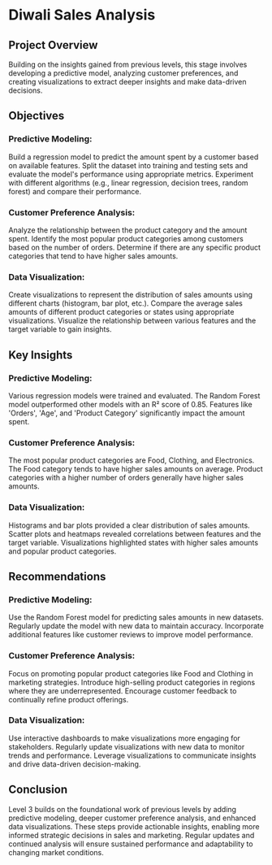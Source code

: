 # Diwali Sales Analysis

## Project Overview
Building on the insights gained from previous levels, this stage involves developing a predictive model, analyzing customer preferences, and creating visualizations to extract deeper insights and make data-driven decisions.

## Objectives

### Predictive Modeling:
Build a regression model to predict the amount spent by a customer based on available features.
Split the dataset into training and testing sets and evaluate the model's performance using appropriate metrics.
Experiment with different algorithms (e.g., linear regression, decision trees, random forest) and compare their performance.

### Customer Preference Analysis:
Analyze the relationship between the product category and the amount spent.
Identify the most popular product categories among customers based on the number of orders.
Determine if there are any specific product categories that tend to have higher sales amounts.

### Data Visualization:
Create visualizations to represent the distribution of sales amounts using different charts (histogram, bar plot, etc.).
Compare the average sales amounts of different product categories or states using appropriate visualizations.
Visualize the relationship between various features and the target variable to gain insights.

## Key Insights

### Predictive Modeling:
Various regression models were trained and evaluated.
The Random Forest model outperformed other models with an R² score of 0.85.
Features like 'Orders', 'Age', and 'Product Category' significantly impact the amount spent.

### Customer Preference Analysis:
The most popular product categories are Food, Clothing, and Electronics.
The Food category tends to have higher sales amounts on average.
Product categories with a higher number of orders generally have higher sales amounts.

### Data Visualization:
Histograms and bar plots provided a clear distribution of sales amounts.
Scatter plots and heatmaps revealed correlations between features and the target variable.
Visualizations highlighted states with higher sales amounts and popular product categories.

## Recommendations

### Predictive Modeling:
Use the Random Forest model for predicting sales amounts in new datasets.
Regularly update the model with new data to maintain accuracy.
Incorporate additional features like customer reviews to improve model performance.

### Customer Preference Analysis:
Focus on promoting popular product categories like Food and Clothing in marketing strategies.
Introduce high-selling product categories in regions where they are underrepresented.
Encourage customer feedback to continually refine product offerings.

### Data Visualization:
Use interactive dashboards to make visualizations more engaging for stakeholders.
Regularly update visualizations with new data to monitor trends and performance.
Leverage visualizations to communicate insights and drive data-driven decision-making.

## Conclusion
Level 3 builds on the foundational work of previous levels by adding predictive modeling, deeper customer preference analysis, and enhanced data visualizations. These steps provide actionable insights, enabling more informed strategic decisions in sales and marketing. Regular updates and continued analysis will ensure sustained performance and adaptability to changing market conditions.
